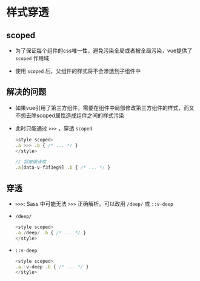 # 样式穿透

## scoped

+ 为了保证每个组件的css唯一性，避免污染全局或者被全局污染，vue提供了 `scoped` 作用域

+ 使用 `scoped` 后，父组件的样式将不会渗透到子组件中

## 解决的问题

+ 如果vue引用了第三方组件，需要在组件中局部修改第三方组件的样式，而又不想去除scoped属性造成组件之间的样式污染

+ 此时只能通过 `>>>` ，穿透 `scoped`

    ```js
    <style scoped>
    .a >>> .b { /* ... */ }
    </style>

    // 将被编译成
    .a[data-v-f3f3eg9] .b { /* ... */ }
    ```

## 穿透

+ `>>>`: Sass 中可能无法 `>>>` 正确解析。可以改用 `/deep/` 或 `::v-deep`

+ `/deep/`

    ```js
    <style scoped>
    .a /deep/ .b { /* ... */ }
    </style>
    ```

+ `::v-deep`

    ```js
    <style scoped>
    .a::v-deep .b { /* ... */ }
    </style>
    ```
